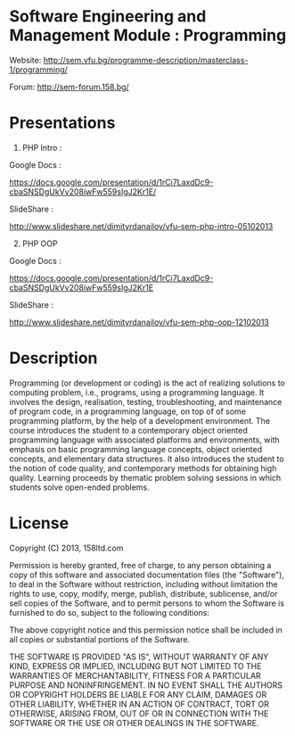 Software Engineering and Management
Module : Programming
====================

Website: http://sem.vfu.bg/programme-description/masterclass-1/programming/

Forum: http://sem-forum.158.bg/

Presentations
====================
01. PHP Intro : 

Google Docs : 

https://docs.google.com/presentation/d/1rCi7LaxdDc9-cbaSNSDgUkVv208iwFw559sIgJ2Kr1E/

SlideShare : 

http://www.slideshare.net/dimityrdanailov/vfu-sem-php-intro-05102013

02. PHP OOP

Google Docs : 

https://docs.google.com/presentation/d/1rCi7LaxdDc9-cbaSNSDgUkVv208iwFw559sIgJ2Kr1E

SlideShare : 

http://www.slideshare.net/dimityrdanailov/vfu-sem-php-oop-12102013


Description
====================
Programming (or development or coding) is the act of realizing solutions to computing problem, i.e., 
programs, using a programming language. It involves the design, realisation, testing, troubleshooting, 
and maintenance of program code, in a programming language, on top of of some programming platform, 
by the help of a development environment. The course introduces the student to a contemporary 
object oriented programming language with associated platforms and environments, with emphasis 
on basic programming language concepts, object oriented concepts, and elementary data structures. 
It also introduces the student to the notion of code quality, and contemporary methods for obtaining high quality. 
Learning proceeds by thematic problem solving sessions in which students solve open-ended problems.

License
====================
Copyright (C) 2013, 158ltd.com

Permission is hereby granted, free of charge, to any person obtaining a copy of this software 
and associated documentation files (the "Software"), to deal in the Software without restriction, 
including without limitation the rights to use, copy, modify, merge, publish, distribute, sublicense, 
and/or sell copies of the Software, and to permit persons to whom the 
Software is furnished to do so, subject to the following conditions:

The above copyright notice and this permission notice shall be included in all copies or substantial portions of the Software.

THE SOFTWARE IS PROVIDED "AS IS", WITHOUT WARRANTY OF ANY KIND, EXPRESS OR IMPLIED, 
INCLUDING BUT NOT LIMITED TO THE WARRANTIES OF MERCHANTABILITY, 
FITNESS FOR A PARTICULAR PURPOSE AND NONINFRINGEMENT. 
IN NO EVENT SHALL THE AUTHORS OR COPYRIGHT HOLDERS BE LIABLE FOR ANY CLAIM, 
DAMAGES OR OTHER LIABILITY, WHETHER IN AN ACTION OF CONTRACT, TORT OR OTHERWISE, 
ARISING FROM, OUT OF OR IN CONNECTION WITH THE SOFTWARE OR THE USE OR OTHER DEALINGS IN THE SOFTWARE.
